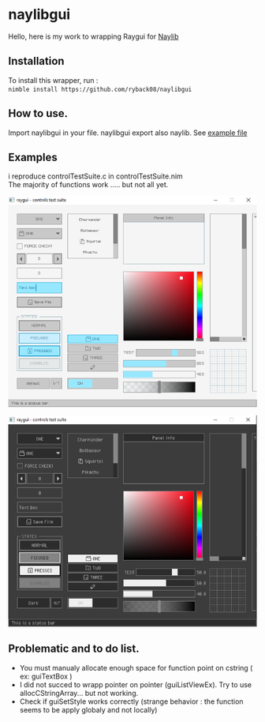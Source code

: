 # naylibgui

Hello, here is my work to wrapping Raygui for [Naylib](https://github.com/planetis-m/naylib)

## Installation

To install this wrapper, run :  
`nimble install https://github.com/ryback08/naylibgui`

## How to use.
Import naylibgui in your file.
naylibgui export also naylib.
See [example file](/exemples/examples/controls_test_suite/controlTestSuite.nim)


## Examples
i reproduce controlTestSuite.c in controlTestSuite.nim  
The majority of functions work ..... but not all yet.

![control test suite - Defaut style](/exemples/examples/controls_test_suite/controls%20test%20suite%20-%20defaut%20style.png)

![control test suite- Dark Style](/exemples/examples/controls_test_suite/controls%20test%20suite%20-%20dark%20style.png)

## Problematic and to do list.
- You must manualy allocate enough space for function point on cstring ( ex: guiTextBox )
- I did not succed to wrapp pointer on pointer (guiListViewEx). Try to use allocCStringArray... but not working.
- Check if guiSetStyle works correctly (strange behavior : the function seems to be apply globaly and not locally)

